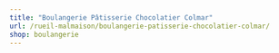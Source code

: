 ```yaml
---
title: "Boulangerie Pâtisserie Chocolatier Colmar"
url: /rueil-malmaison/boulangerie-patisserie-chocolatier-colmar/
shop: boulangerie
---
```

